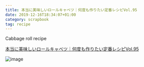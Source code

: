 ```yaml
---
title: 本当に美味しいロールキャベツ｜何度も作りたい定番レシピVol.95
date: 2019-12-16T18:34:07+01:00
category: scrapbook
tag: recipe
---
```


Cabbage roll recipe

[本当に美味しいロールキャベツ｜何度も作りたい定番レシピVol.95](https://oceans-nadia.com/user/26/article/762)

![image](https://cdn.oceans-nadia.com/upload/save_image/07/071bd2fe618e0863d52c7055a4b4a7ad_20191107123127.jpg)